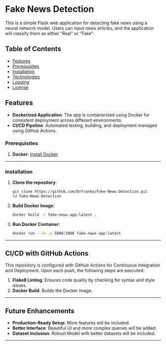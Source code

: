 # Fake News Detection

This is a simple Flask web application for detecting fake news using a neural network model. Users can input news articles, and the application will classify them as either "Real" or "Fake".

## Table of Contents

- [Features](#features)
- [Prerequisites](#prerequisites)
- [Installation](#installation)
- [Technologies](#technologies)
- [Logging](#logging)
- [License](#license)

## Features

- **Dockerized Application**: The app is containerized using Docker for consistent deployment across different environments.
- **CI/CD Pipeline**: Automated testing, building, and deployment managed using GitHub Actions.

### Prerequisites

1. **Docker**: [Install Docker](https://docs.docker.com/get-docker/)

---

### Installation

1. **Clone the repository**:
    ```bash
    git clone https://github.com/DrFranko/Fake-News-Detection.git
    cd Fake-News-Detection
    ```

2. **Build Docker Image**:
    ```bash
    docker build -t fake-news-app:latest .
    ```

3. **Run Docker Container**:
    ```bash
    docker run --rm -p 5000:5000 fake-news-app:latest
    ```

---

## CI/CD with GitHub Actions

This repository is configured with GitHub Actions for Continuous Integration and Deployment. Upon each push, the following steps are executed:

1. **Flake8 Linting**: Ensures code quality by checking for syntax and style issues.
2. **Docker Build**: Builds the Docker image.

---

## Future Enhancements

- **Production-Ready Setup**: More features will be included.
- **Better Interface**: Beautiful UI and more complex queries will be added.
- **Dataset Inclusion**: Robust Model with better datasets will be included.

---
